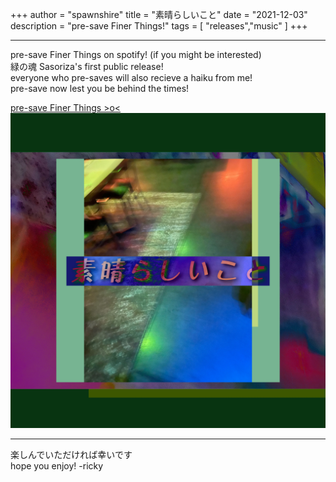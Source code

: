 +++
author = "spawnshire"
title = "素晴らしいこと"
date = "2021-12-03"
description = "pre-save Finer Things!"
tags = [
    "releases","music"
]
+++
***
pre-save Finer Things on spotify! (if you might be interested)  
緑の魂 Sasoriza's first public release!  
everyone who pre-saves will also recieve a haiku from me!  
pre-save now lest you be behind the times!  
  
[pre-save Finer Things >o<](https://distrokid.com/hyperfollow/sasoriza/finer-things)  
![Finer Things Cover](/static/finer-things-cover.jpg)
***
楽しんでいただければ幸いです  
hope you enjoy! -ricky
